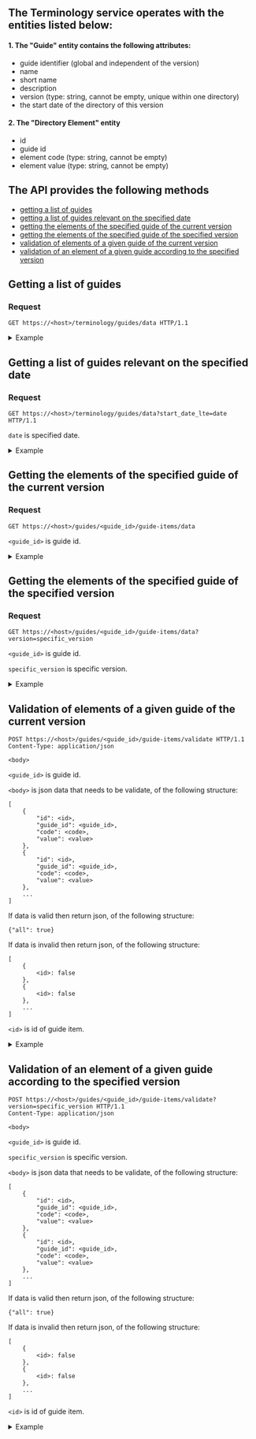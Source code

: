 ## The Terminology service operates with the entities listed below:

#### 1. The "Guide" entity contains the following attributes:

- guide identifier (global and independent of the version)
- name
- short name
- description
- version (type: string, cannot be empty, unique within one directory)
- the start date of the directory of this version

#### 2. The "Directory Element" entity

- id
- guide id
- element code (type: string, cannot be empty)
- element value (type: string, cannot be empty)

## The API provides the following methods

- [getting a list of guides](https://github.com/akocur/test_task_komtek#getting-a-list-of-guides)
- [getting a list of guides relevant on the specified date](https://github.com/akocur/test_task_komtek#getting-a-list-of-guides-relevant-on-the-specified-date)
- [getting the elements of the specified guide of the current version](https://github.com/akocur/test_task_komtek#getting-the-elements-of-the-specified-guide-of-the-current-version)
- [getting the elements of the specified guide of the specified version](https://github.com/akocur/test_task_komtek#getting-the-elements-of-the-specified-guide-of-the-specified-version)
- [validation of elements of a given guide of the current version](https://github.com/akocur/test_task_komtek#validation-of-elements-of-a-given-guide-of-the-current-version)
- [validation of an element of a given guide according to the specified version](https://github.com/akocur/test_task_komtek#validation-of-an-element-of-a-given-guide-according-to-the-specified-version)
  
## Getting a list of guides

### Request

    GET https://<host>/terminology/guides/data HTTP/1.1

<details>
<summary>Example</summary>

#### Request

    GET /terminology/guides/data HTTP/1.1

#### Response

    HTTP 200 OK
    Allow: GET, HEAD, OPTIONS
    Content-Type: application/json
    Vary: Accept

    [
        {
            "id": 1,
            "name": "specialties",
            "short_name": "",
            "description": "",
            "version": "1",
            "start_date": "2021-01-01"
        },
        {
            "id": 1,
            "name": "specialties",
            "short_name": "",
            "description": "",
            "version": "2",
            "start_date": "2021-06-01"
        },
        {
            "id": 1,
            "name": "specialties",
            "short_name": "",
            "description": "",
            "version": "3",
            "start_date": "2052-06-01"
        },
        {
            "id": 2,
            "name": "facilities",
            "short_name": "",
            "description": "",
            "version": "3",
            "start_date": "2021-04-22"
        },
        {
            "id": 2,
            "name": "facilities",
            "short_name": "",
            "description": "",
            "version": "4",
            "start_date": "2023-08-23"
        }
    ]

</details>


## Getting a list of guides relevant on the specified date

### Request

    GET https://<host>/terminology/guides/data?start_date_lte=date HTTP/1.1

`date` is specified date.

<details>
<summary>Example</summary>

#### Request

    GET /terminology/guides/data?start_date_lte=2021-06-01 HTTP/1.1

#### Response

    HTTP 200 OK
    Allow: GET, HEAD, OPTIONS
    Content-Type: application/json
    Vary: Accept

    [
        {
            "id": 1,
            "name": "specialties",
            "short_name": "",
            "description": "",
            "version": "2",
            "start_date": "2021-06-01"
        },
        {
            "id": 2,
            "name": "facilities",
            "short_name": "",
            "description": "",
            "version": "3",
            "start_date": "2021-04-22"
        }
    ]

</details>

## Getting the elements of the specified guide of the current version

### Request

    GET https://<host>/guides/<guide_id>/guide-items/data

`<guide_id>` is guide id.

<details>
<summary>Example</summary>

#### Request

    GET /terminology/guides/1/guide-items/data HTTP/1.1

#### Response

    HTTP 200 OK
    Allow: GET, HEAD, OPTIONS
    Content-Type: application/json
    Vary: Accept

    [
        {
            "id": 1,
            "guide_id": 1,
            "code": "1",
            "value": "surgeon"
        },
        {
            "id": 2,
            "guide_id": 1,
            "code": "2",
            "value": "therapist"
        },
        {
            "id": 3,
            "guide_id": 1,
            "code": "3",
            "value": "otolaryngologist"
        },
        {
            "id": 4,
            "guide_id": 1,
            "code": "4",
            "value": "dentist"
        }
    ]

</details>


## Getting the elements of the specified guide of the specified version

### Request

    GET https://<host>/guides/<guide_id>/guide-items/data?version=specific_version

`<guide_id>` is guide id.

`specific_version` is specific version.

<details>
<summary>Example</summary>

#### Request

    GET /terminology/guides/1/guide-items/data?version=1 HTTP/1.1

#### Response

    HTTP 200 OK
    Allow: GET, HEAD, OPTIONS
    Content-Type: application/json
    Vary: Accept

    [
        {
            "id": 1,
            "guide_id": 1,
            "code": "1",
            "value": "surgeon"
        },
        {
            "id": 2,
            "guide_id": 1,
            "code": "2",
            "value": "therapist"
        },
        {
            "id": 3,
            "guide_id": 1,
            "code": "3",
            "value": "otolaryngologist"
        }
    ]

</details>


## Validation of elements of a given guide of the current version

    POST https://<host>/guides/<guide_id>/guide-items/validate HTTP/1.1
    Content-Type: application/json

    <body>

`<guide_id>` is guide id.

`<body>` is json data that needs to be validate, of the following structure:

    [
        {
            "id": <id>,
            "guide_id": <guide_id>,
            "code": <code>,
            "value": <value>
        },
        {
            "id": <id>,
            "guide_id": <guide_id>,
            "code": <code>,
            "value": <value>
        },
        ...
    ]

If data is valid then return json, of the following structure:

    {"all": true}

If data is invalid then return json, of the following structure:

    [
        {
            <id>: false
        },
        {
            <id>: false
        },
        ...
    ]

`<id>` is id of guide item.

<details>
<summary>Example</summary>

#### Request

    POST /terminology/guides/1/guide-items/validate HTTP/1.1

    [
        {
            "id": 1,
            "guide_id": 1,
            "code": "1",
            "value": "surgeon"
        },
        {
            "id": 2,
            "guide_id": 1,
            "code": "2",
            "value": "therapist"
        },
        {
            "id": 3,
            "guide_id": 1,
            "code": "3",
            "value": "otolaryngologist"
        }
    ]

#### Response

    HTTP 200 OK
    Allow: POST, OPTIONS
    Content-Type: application/json
    Vary: Accept

    {
        "all": true
    }

</details>

## Validation of an element of a given guide according to the specified version

    POST https://<host>/guides/<guide_id>/guide-items/validate?version=specific_version HTTP/1.1
    Content-Type: application/json

    <body>

`<guide_id>` is guide id.

`specific_version` is specific version.

`<body>` is json data that needs to be validate, of the following structure:

    [
        {
            "id": <id>,
            "guide_id": <guide_id>,
            "code": <code>,
            "value": <value>
        },
        {
            "id": <id>,
            "guide_id": <guide_id>,
            "code": <code>,
            "value": <value>
        },
        ...
    ]

If data is valid then return json, of the following structure:

    {"all": true}

If data is invalid then return json, of the following structure:

    [
        {
            <id>: false
        },
        {
            <id>: false
        },
        ...
    ]

`<id>` is id of guide item.

<details>
<summary>Example</summary>

#### Request

    POST /terminology/guides/1/guide-items/validate?version=1 HTTP/1.1

    [
        {
            "id": 1,
            "guide_id": 1,
            "code": "1",
            "value": "surgeon"
        },
        {
            "id": 2,
            "guide_id": 1,
            "code": "2",
            "value": "therapist"
        },
        {
            "id": 3,
            "guide_id": 1,
            "code": "3",
            "value": "otolaryngologist"
        },
        {
            "id": 4,
            "guide_id": 1,
            "code": "4",
            "value": "dentist"
        }
    ]

#### Response

    HTTP 200 OK
    Allow: POST, OPTIONS
    Content-Type: application/json
    Vary: Accept

    [
        {
            "4": false
        }
    ]

</details>
